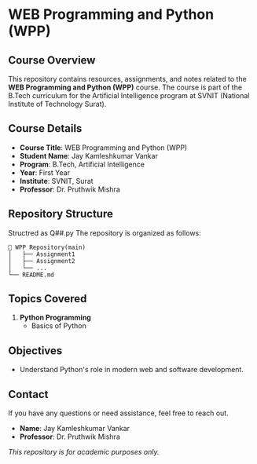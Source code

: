 # WEB Programming and Python (WPP)

## Course Overview
This repository contains resources, assignments, and notes related to the **WEB Programming and Python (WPP)** course. The course is part of the B.Tech curriculum for the Artificial Intelligence program at SVNIT (National Institute of Technology Surat).

## Course Details
- **Course Title**: WEB Programming and Python (WPP)  
- **Student Name**: Jay Kamleshkumar Vankar  
- **Program**: B.Tech, Artificial Intelligence  
- **Year**: First Year  
- **Institute**: SVNIT, Surat  
- **Professor**: Dr. Pruthwik Mishra  

## Repository Structure
Structred as Q##.py
The repository is organized as follows:

```
📁 WPP Repository(main)
│   ├── Assignment1
│   ├── Assignment2
│   └── ...
└── README.md
```

## Topics Covered
1. **Python Programming**
   - Basics of Python

## Objectives

- Understand Python's role in modern web and software development.

## Contact
If you have any questions or need assistance, feel free to reach out.

- **Name**: Jay Kamleshkumar Vankar  
- **Professor**: Dr. Pruthwik Mishra  

*This repository is for academic purposes only.*
